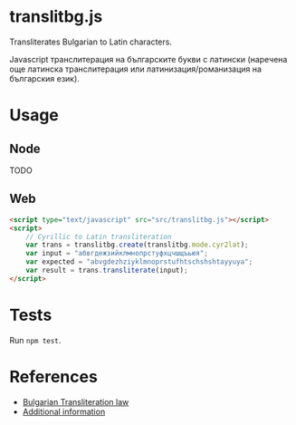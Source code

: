 translitbg.js
=================

Transliterates Bulgarian to Latin characters.

Javascript транслитерация на българските букви с латински (наречена още латинска транслитерация или латинизация/романизация на българския език).

# Usage

## Node

TODO

## Web

```html
<script type="text/javascript" src="src/translitbg.js"></script>
<script>
    // Cyrillic to Latin transliteration
    var trans = translitbg.create(translitbg.mode.cyr2lat);
    var input = "абвгдежзийклмнопрстуфхцчшщъьюя";
    var expected = "abvgdezhziyklmnoprstufhtschshshtayyuya";
    var result = trans.transliterate(input);
</script>
```

# Tests

Run `npm test`.

# References

* [Bulgarian Transliteration law](http://bg.wikisource.org/wiki/%D0%97%D0%B0%D0%BA%D0%BE%D0%BD_%D0%B7%D0%B0_%D1%82%D1%80%D0%B0%D0%BD%D1%81%D0%BB%D0%B8%D1%82%D0%B5%D1%80%D0%B0%D1%86%D0%B8%D1%8F%D1%82%D0%B0)
* [Additional information](http://bg.wikipedia.org/wiki/%D0%A2%D1%80%D0%B0%D0%BD%D1%81%D0%BB%D0%B8%D1%82%D0%B5%D1%80%D0%B0%D1%86%D0%B8%D1%8F_%D0%BD%D0%B0_%D0%B1%D1%8A%D0%BB%D0%B3%D0%B0%D1%80%D1%81%D0%BA%D0%B8%D1%82%D0%B5_%D0%B1%D1%83%D0%BA%D0%B2%D0%B8_%D1%81_%D0%BB%D0%B0%D1%82%D0%B8%D0%BD%D1%81%D0%BA%D0%B8)
